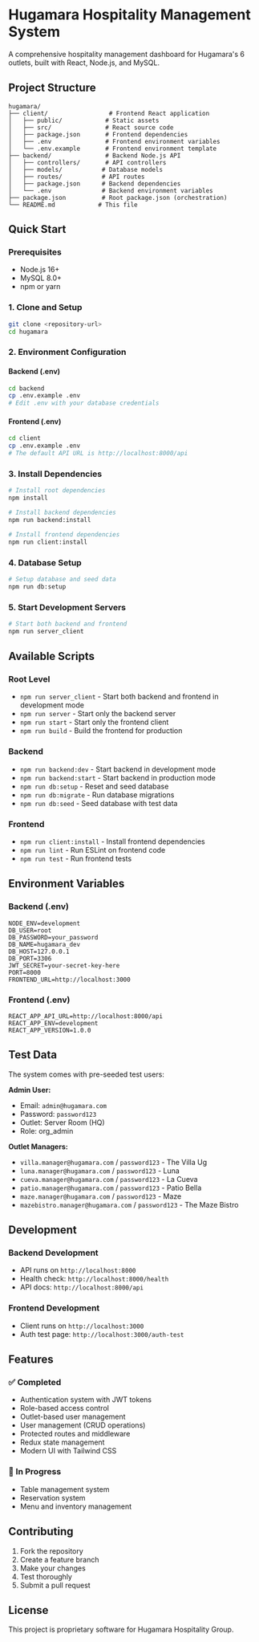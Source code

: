 # Hugamara Hospitality Management System

A comprehensive hospitality management dashboard for Hugamara's 6 outlets, built with React, Node.js, and MySQL.

## Project Structure

```
hugamara/
├── client/                 # Frontend React application
│   ├── public/            # Static assets
│   ├── src/               # React source code
│   ├── package.json       # Frontend dependencies
│   ├── .env               # Frontend environment variables
│   └── .env.example       # Frontend environment template
├── backend/               # Backend Node.js API
│   ├── controllers/       # API controllers
│   ├── models/           # Database models
│   ├── routes/           # API routes
│   ├── package.json      # Backend dependencies
│   └── .env              # Backend environment variables
├── package.json          # Root package.json (orchestration)
└── README.md            # This file
```

## Quick Start

### Prerequisites

- Node.js 16+
- MySQL 8.0+
- npm or yarn

### 1. Clone and Setup

```bash
git clone <repository-url>
cd hugamara
```

### 2. Environment Configuration

#### Backend (.env)

```bash
cd backend
cp .env.example .env
# Edit .env with your database credentials
```

#### Frontend (.env)

```bash
cd client
cp .env.example .env
# The default API URL is http://localhost:8000/api
```

### 3. Install Dependencies

```bash
# Install root dependencies
npm install

# Install backend dependencies
npm run backend:install

# Install frontend dependencies
npm run client:install
```

### 4. Database Setup

```bash
# Setup database and seed data
npm run db:setup
```

### 5. Start Development Servers

```bash
# Start both backend and frontend
npm run server_client
```

## Available Scripts

### Root Level

- `npm run server_client` - Start both backend and frontend in development mode
- `npm run server` - Start only the backend server
- `npm run start` - Start only the frontend client
- `npm run build` - Build the frontend for production

### Backend

- `npm run backend:dev` - Start backend in development mode
- `npm run backend:start` - Start backend in production mode
- `npm run db:setup` - Reset and seed database
- `npm run db:migrate` - Run database migrations
- `npm run db:seed` - Seed database with test data

### Frontend

- `npm run client:install` - Install frontend dependencies
- `npm run lint` - Run ESLint on frontend code
- `npm run test` - Run frontend tests

## Environment Variables

### Backend (.env)

```env
NODE_ENV=development
DB_USER=root
DB_PASSWORD=your_password
DB_NAME=hugamara_dev
DB_HOST=127.0.0.1
DB_PORT=3306
JWT_SECRET=your-secret-key-here
PORT=8000
FRONTEND_URL=http://localhost:3000
```

### Frontend (.env)

```env
REACT_APP_API_URL=http://localhost:8000/api
REACT_APP_ENV=development
REACT_APP_VERSION=1.0.0
```

## Test Data

The system comes with pre-seeded test users:

**Admin User:**

- Email: `admin@hugamara.com`
- Password: `password123`
- Outlet: Server Room (HQ)
- Role: org_admin

**Outlet Managers:**

- `villa.manager@hugamara.com` / `password123` - The Villa Ug
- `luna.manager@hugamara.com` / `password123` - Luna
- `cueva.manager@hugamara.com` / `password123` - La Cueva
- `patio.manager@hugamara.com` / `password123` - Patio Bella
- `maze.manager@hugamara.com` / `password123` - Maze
- `mazebistro.manager@hugamara.com` / `password123` - The Maze Bistro

## Development

### Backend Development

- API runs on `http://localhost:8000`
- Health check: `http://localhost:8000/health`
- API docs: `http://localhost:8000/api`

### Frontend Development

- Client runs on `http://localhost:3000`
- Auth test page: `http://localhost:3000/auth-test`

## Features

### ✅ Completed

- Authentication system with JWT tokens
- Role-based access control
- Outlet-based user management
- User management (CRUD operations)
- Protected routes and middleware
- Redux state management
- Modern UI with Tailwind CSS

### 🚧 In Progress

- Table management system
- Reservation system
- Menu and inventory management

## Contributing

1. Fork the repository
2. Create a feature branch
3. Make your changes
4. Test thoroughly
5. Submit a pull request

## License

This project is proprietary software for Hugamara Hospitality Group.
